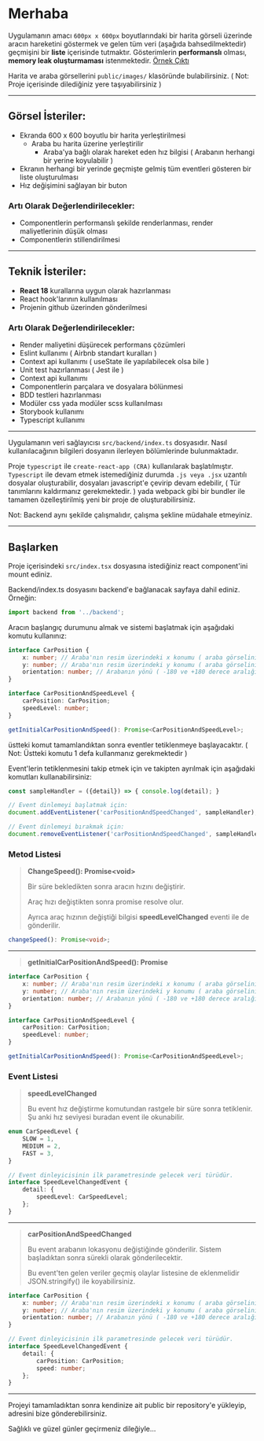 # Merhaba

Uygulamanın amacı `600px x 600px` boyutlarındaki bir harita görseli üzerinde aracın hareketini göstermek ve gelen tüm veri (aşağıda bahsedilmektedir) geçmişini bir **liste** içerisinde tutmaktır. Gösterimlerin **performanslı** olması, **memory leak oluşturmaması** istenmektedir. [Örnek Çıktı](https://streamable.com/u1uol9)

Harita ve araba görsellerini `public/images/` klasöründe bulabilirsiniz. ( Not: Proje içerisinde dilediğiniz yere taşıyabilirsiniz )

---

## Görsel İsteriler:
* Ekranda 600 x 600 boyutlu bir harita yerleştirilmesi
  * Araba bu harita üzerine yerleştirilir
    * Araba'ya bağlı olarak hareket eden hız bilgisi ( Arabanın herhangi bir yerine koyulabilir )
* Ekranın herhangi bir yerinde geçmişte gelmiş tüm eventleri gösteren bir liste oluşturulması
* Hız değişimini sağlayan bir buton

### Artı Olarak Değerlendirilecekler:
* Componentlerin performanslı şekilde renderlanması, render maliyetlerinin düşük olması
* Componentlerin stillendirilmesi

---

## Teknik İsteriler:
* **React 18** kurallarına uygun olarak hazırlanması
* React hook'larının kullanılması
* Projenin github üzerinden gönderilmesi

### Artı Olarak Değerlendirilecekler:
* Render maliyetini düşürecek performans çözümleri
* Eslint kullanımı ( Airbnb standart kuralları )
* Context api kullanımı ( useState ile yapılabilecek olsa bile )
* Unit test hazırlanması ( Jest ile )
* Context api kullanımı
* Componentlerin parçalara ve dosyalara bölünmesi
* BDD testleri hazırlanması
* Modüler css yada modüler scss kullanılması
* Storybook kullanımı
* Typescript kullanımı

---

Uygulamanın veri sağlayıcısı `src/backend/index.ts` dosyasıdır. Nasıl kullanılacağının bilgileri dosyanın ilerleyen bölümlerinde bulunmaktadır.

Proje `typescript` ile `create-react-app (CRA)` kullanılarak başlatılmıştır. `Typescript` ile devam etmek istemediğiniz durumda `.js veya .jsx` uzantılı dosyalar oluşturabilir, dosyaları javascript'e çevirip devam edebilir, ( Tür tanımlarını kaldırmanız gerekmektedir. ) yada webpack gibi bir bundler ile tamamen özelleştirilmiş yeni bir proje de oluşturabilirsiniz.

Not: Backend aynı şekilde çalışmalıdır, çalışma şekline müdahale etmeyiniz.

---

## Başlarken

Proje içerisindeki `src/index.tsx` dosyasına istediğiniz react component'ini mount ediniz.

Backend/index.ts dosyasını backend'e bağlanacak sayfaya dahil ediniz. Örneğin:
```typescript
import backend from '../backend';
```

Aracın başlangıç durumunu almak ve sistemi başlatmak için aşağıdaki komutu kullanınız:
```typescript
interface CarPosition {
    x: number; // Araba'nın resim üzerindeki x konumu ( araba görselinin sol üst köşesinin konumu )
    y: number; // Araba'nın resim üzerindeki y konumu ( araba görselinin sol üst köşesinin konumu )
    orientation: number; // Arabanın yönü ( -180 ve +180 derece aralığında )
}

interface CarPositionAndSpeedLevel {
    carPosition: CarPosition;
    speedLevel: number;
}

getInitialCarPositionAndSpeed(): Promise<CarPositionAndSpeedLevel>;
```

üstteki komut tamamlandıktan sonra eventler tetiklenmeye başlayacaktır. ( Not: Üstteki komutu 1 defa kullanmanız gerekmektedir )

Event'lerin tetiklenmesini takip etmek için ve takipten ayrılmak için aşağıdaki komutları kullanabilirsiniz:

```typescript
const sampleHandler = ({detail}) => { console.log(detail); }

// Event dinlemeyi başlatmak için:
document.addEventListener('carPositionAndSpeedChanged', sampleHandler);

// Event dinlemeyi bırakmak için:
document.removeEventListener('carPositionAndSpeedChanged', sampleHandler);
```

### Metod Listesi

> **ChangeSpeed(): Promise<void\>**
> 
> Bir süre bekledikten sonra aracın hızını değiştirir.
> 
> Araç hızı değiştikten sonra promise resolve olur.
> 
> Ayrıca araç hızının değiştiği bilgisi **speedLevelChanged** eventi ile de gönderilir.

```typescript
changeSpeed(): Promise<void>;
```

---

> **getInitialCarPositionAndSpeed(): Promise<CarPositionAndSpeedLevel>**

```typescript
interface CarPosition {
    x: number; // Araba'nın resim üzerindeki x konumu ( araba görselinin sol üst köşesinin konumu )
    y: number; // Araba'nın resim üzerindeki y konumu ( araba görselinin sol üst köşesinin konumu )
    orientation: number; // Arabanın yönü ( -180 ve +180 derece aralığında )
}

interface CarPositionAndSpeedLevel {
    carPosition: CarPosition;
    speedLevel: number;
}

getInitialCarPositionAndSpeed(): Promise<CarPositionAndSpeedLevel>;
```


### Event Listesi

> **speedLevelChanged**
> 
> Bu event hız değiştirme komutundan rastgele bir süre sonra tetiklenir. Şu anki hız seviyesi buradan event ile okunabilir.

```typescript
enum CarSpeedLevel {
    SLOW = 1,
    MEDIUM = 2,
    FAST = 3,
}

// Event dinleyicisinin ilk parametresinde gelecek veri türüdür.
interface SpeedLevelChangedEvent {
    detail: {
        speedLevel: CarSpeedLevel;
    };
}
```

---

> **carPositionAndSpeedChanged**
>
> Bu event arabanın lokasyonu değiştiğinde gönderilir. Sistem başladıktan sonra sürekli olarak gönderilecektir.
> 
> Bu event'ten gelen veriler geçmiş olaylar listesine de eklenmelidir JSON.stringify() ile koyabilirsiniz.

```typescript
interface CarPosition {
    x: number; // Araba'nın resim üzerindeki x konumu ( araba görselinin sol üst köşesinin konumu )
    y: number; // Araba'nın resim üzerindeki y konumu ( araba görselinin sol üst köşesinin konumu )
    orientation: number; // Arabanın yönü ( -180 ve +180 derece aralığında )
}

// Event dinleyicisinin ilk parametresinde gelecek veri türüdür.
interface SpeedLevelChangedEvent {
    detail: {
        carPosition: CarPosition;
        speed: number;
    };
}
```

---

Projeyi tamamladıktan sonra kendinize ait public bir repository'e yükleyip, adresini bize gönderebilirsiniz.

Sağlıklı ve güzel günler geçirmeniz dileğiyle...
